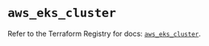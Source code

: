# `aws_eks_cluster`

Refer to the Terraform Registry for docs: [`aws_eks_cluster`](https://registry.terraform.io/providers/hashicorp/aws/6.5.0/docs/resources/eks_cluster).
